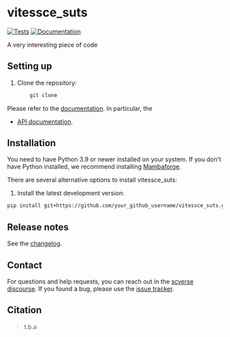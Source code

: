 # vitessce_suts

[![Tests][badge-tests]][link-tests]
[![Documentation][badge-docs]][link-docs]

[badge-tests]: https://img.shields.io/github/actions/workflow/status/your_github_username/vitessce_suts/test.yaml?branch=main
[link-tests]: https://github.com/your_github_username/vitessce_suts/actions/workflows/test.yml
[badge-docs]: https://img.shields.io/readthedocs/vitessce_suts

A very interesting piece of code

## Setting up

1. Clone the repository:
    ```zsh
        git clone
    ```

Please refer to the [documentation][link-docs]. In particular, the

-   [API documentation][link-api].

## Installation

You need to have Python 3.9 or newer installed on your system. If you don't have
Python installed, we recommend installing [Mambaforge](https://github.com/conda-forge/miniforge#mambaforge).

There are several alternative options to install vitessce_suts:

<!--
1) Install the latest release of `vitessce_suts` from `PyPI <https://pypi.org/project/vitessce_suts/>`_:

```bash
pip install vitessce_suts
```
-->

1. Install the latest development version:

```bash
pip install git+https://github.com/your_github_username/vitessce_suts.git@main
```

## Release notes

See the [changelog][changelog].

## Contact

For questions and help requests, you can reach out in the [scverse discourse][scverse-discourse].
If you found a bug, please use the [issue tracker][issue-tracker].

## Citation

> t.b.a

[scverse-discourse]: https://discourse.scverse.org/
[issue-tracker]: https://github.com/your_github_username/vitessce_suts/issues
[changelog]: https://vitessce_suts.readthedocs.io/latest/changelog.html
[link-docs]: https://vitessce_suts.readthedocs.io
[link-api]: https://vitessce_suts.readthedocs.io/latest/api.html
